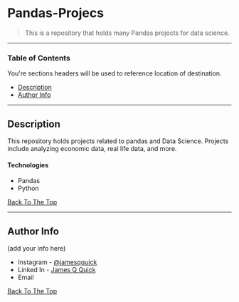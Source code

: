 # Pandas-Projecs

> This is a repository that holds many Pandas projects for data science. 

---

### Table of Contents
You're sections headers will be used to reference location of destination.

- [Description](#description)
- [Author Info](#author-info)

---

## Description

This repository holds projects related to pandas and Data Science. Projects include analyzing economic data, real life data, and more.

#### Technologies

- Pandas
- Python

[Back To The Top](#read-me-template)

---

## Author Info

(add your info here)

- Instagram - [@jamesqquick](https://twitter.com/jamesqquick)
- Linked In - [James Q Quick](https://jamesqquick.com)
- Email 

[Back To The Top](#read-me-template)
